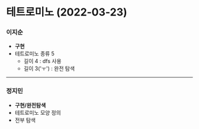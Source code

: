 # 테트로미노 (2022-03-23)
### 이지순
* **구현**
* 테트로미노 종류 5
  * 길이 4 : dfs 사용
  * 길이 3('ㅜ') : 완전 탐색
---
### 정지민
* **구현/완전탐색**
* 테트로미노 모양 정의
* 전부 탐색